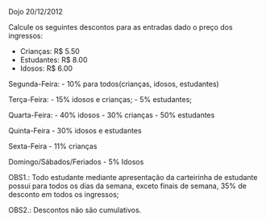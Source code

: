Dojo 20/12/2012

Calcule os seguintes descontos para as entradas dado o preço dos ingressos:

- Crianças: R$ 5.50
- Estudantes: R$ 8.00
- Idosos: R$ 6.00

Segunda-Feira: 
      - 10% para todos(crianças, idosos, estudantes)

Terça-Feira:
      - 15% idosos e crianças;
      - 5% estudantes;

Quarta-Feira:
      - 40% idosos
      - 30% crianças
      - 50% estudantes

Quinta-Feira
      - 30% idosos e estudantes

Sexta-Feira
      - 11% crianças

Domingo/Sábados/Feriados
      - 5% Idosos

OBS1.: Todo estudante mediante apresentação da carteirinha de estudante 
       possui para todos os dias da semana, exceto finais de semana, 
       35% de desconto em todos os ingressos;

OBS2.: Descontos não são cumulativos.
